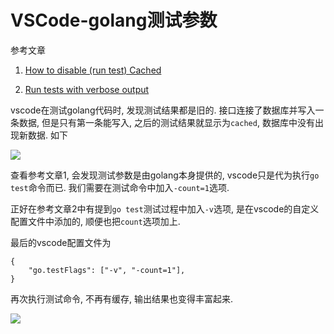 # VSCode-golang测试参数

参考文章

1. [How to disable (run test) Cached](https://github.com/Microsoft/vscode-go/issues/1597)

2. [Run tests with verbose output](https://github.com/Microsoft/vscode-go/issues/1377)

vscode在测试golang代码时, 发现测试结果都是旧的. 接口连接了数据库并写入一条数据, 但是只有第一条能写入, 之后的测试结果就显示为`cached`, 数据库中没有出现新数据. 如下

![](https://gitee.com/generals-space/gitimg/raw/master/3b9b23c5a06cb9598f6a7ae4da090ba7.jpg)

查看参考文章1, 会发现测试参数是由golang本身提供的, vscode只是代为执行`go test`命令而已. 我们需要在测试命令中加入`-count=1`选项.

正好在参考文章2中有提到`go test`测试过程中加入`-v`选项, 是在vscode的自定义配置文件中添加的, 顺便也把`count`选项加上.

最后的vscode配置文件为

```
{
    "go.testFlags": ["-v", "-count=1"],
}
```

再次执行测试命令, 不再有缓存, 输出结果也变得丰富起来.

![](https://gitee.com/generals-space/gitimg/raw/master/7fbce72b95507bcf763d034db15e0249.jpg)

